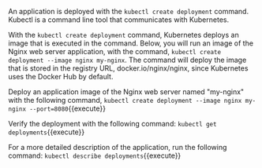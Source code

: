 An application is deployed with the `kubectl create deployment` command. Kubectl is a command line tool that communicates with Kubernetes.

With the `kubectl create deployment` command, Kubernetes deploys an image that is executed in the command. Below, you will run an image of the Nginx web server application, with the command, `kubectl create deployment --image nginx my-nginx`. The command will deploy the image that is stored in the registry URL, docker.io/nginx/nginx, since Kubernetes uses the Docker Hub by default.

Deploy an application image of the Nginx web server named "my-nginx" with the following command, `kubectl create deployment --image nginx my-nginx --port=8080`{{execute}}

Verify the deployment with the following command:
`kubectl get deployments`{{execute}}

For a more detailed description of the application, run the following command:
`kubectl describe deployments`{{execute}}
